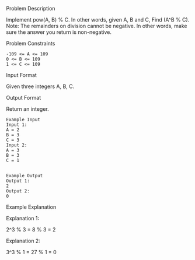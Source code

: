 Problem Description

Implement pow(A, B) % C.
In other words, given A, B and C, Find (A^B % C).
Note: The remainders on division cannot be negative. In other words, make sure the answer you return is non-negative.


Problem Constraints

    -109 <= A <= 109
    0 <= B <= 109
    1 <= C <= 109


Input Format

Given three integers A, B, C.


Output Format

Return an integer.

    
    Example Input
    Input 1:
    A = 2
    B = 3
    C = 3
    Input 2:
    A = 3
    B = 3
    C = 1
    
    
    Example Output
    Output 1:
    2
    Output 2:
    0


Example Explanation

Explanation 1:

2^3 % 3 = 8 % 3 = 2

Explanation 2:

3^3 % 1 = 27 % 1 = 0